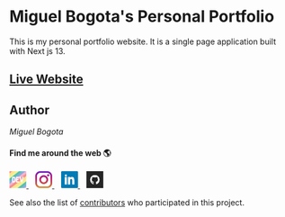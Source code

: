 # Miguel Bogota's Personal Portfolio

This is my personal portfolio website. It is a single page application built with Next js 13.

## [Live Website](https://miguelbogotadev-v02.web.app)

## Author

_Miguel Bogota_

#### Find me around the web 🌎

<p>
  <a href="https://dev.to/miguelbogota">
    <img height="30" src="https://raw.githubusercontent.com/miguelbogota/miguelbogota/master/images/dev.png" alt="Dev.to link to profile" />
  </a>&nbsp;&nbsp;

  <a href="https://instagram.com/migue_bogota/">
    <img height="30" src="https://raw.githubusercontent.com/miguelbogota/miguelbogota/master/images/instagram.jpg" alt="Instagram link to profile" />
  </a>&nbsp;&nbsp;

  <a href="https://linkedin.com/in/miguelbogota">
    <img height="30" src="https://raw.githubusercontent.com/miguelbogota/miguelbogota/master/images/linkedin.png" alt="LinkedIn link to profile" />
  </a>&nbsp;&nbsp;

  <a href="https://github.com/miguelbogota">
    <img height="30" src="https://raw.githubusercontent.com/miguelbogota/miguelbogota/master/images/github.png" alt="GitHub link to profile" />
  </a>
</p>

See also the list of [contributors](https://github.com/miguelbogota/miguelbogotadev-v02/graphs/contributors) who participated in this project.

